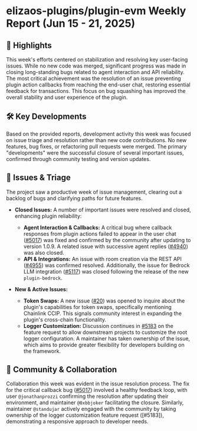 # elizaos-plugins/plugin-evm Weekly Report (Jun 15 - 21, 2025)

## 🚀 Highlights
This week's efforts centered on stabilization and resolving key user-facing issues. While no new code was merged, significant progress was made in closing long-standing bugs related to agent interaction and API reliability. The most critical achievement was the resolution of an issue preventing plugin action callbacks from reaching the end-user chat, restoring essential feedback for transactions. This focus on bug squashing has improved the overall stability and user experience of the plugin.

## 🛠️ Key Developments
Based on the provided reports, development activity this week was focused on issue triage and resolution rather than new code contributions. No new features, bug fixes, or refactoring pull requests were merged. The primary "developments" were the successful closure of several important issues, confirmed through community testing and version updates.

## 🐛 Issues & Triage
The project saw a productive week of issue management, clearing out a backlog of bugs and clarifying paths for future features.

- **Closed Issues:** A number of important issues were resolved and closed, enhancing plugin reliability:
    - **Agent Interaction & Callbacks:** A critical bug where callback responses from plugin actions failed to appear in the user chat ([#5017](https://github.com/elizaos-plugins/plugin-evm/issues/5017)) was fixed and confirmed by the community after updating to version 1.0.9. A related issue with successive agent replies ([#4940](https://github.com/elizaos-plugins/plugin-evm/issues/4940)) was also closed.
    - **API & Integrations:** An issue with room creation via the REST API ([#4955](https://github.com/elizaos-plugins/plugin-evm/issues/4955)) was confirmed resolved. Additionally, the issue for Bedrock LLM integration ([#5117](https://github.com/elizaos-plugins/plugin-evm/issues/5117)) was closed following the release of the new `plugin-bedrock`.

- **New & Active Issues:**
    - **Token Swaps:** A new issue ([#20](https://github.com/elizaos-plugins/plugin-evm/issues/20)) was opened to inquire about the plugin's capabilities for token swaps, specifically mentioning Chainlink CCIP. This signals community interest in expanding the plugin's cross-chain functionality.
    - **Logger Customization:** Discussion continues in [#5183](https://github.com/elizaos-plugins/plugin-evm/issues/5183) on the feature request to allow downstream projects to customize the root logger configuration. A maintainer has taken ownership of the issue, which aims to provide greater flexibility for developers building on the framework.

## 💬 Community & Collaboration
Collaboration this week was evident in the issue resolution process. The fix for the critical callback bug ([#5017](https://github.com/elizaos-plugins/plugin-evm/issues/5017)) involved a healthy feedback loop, with user `@jonathanprozzi` confirming the resolution after updating their environment, and maintainer `@0xbbjoker` facilitating the closure. Similarly, maintainer `@standujar` actively engaged with the community by taking ownership of the logger customization feature request ([#5183]), demonstrating a responsive approach to developer needs.